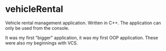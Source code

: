 # vehicleRental
Vehicle rental management application. Written in C++. 
The application can only be used from the console.

It was my first "bigger" application, it was my first OOP application.
These were also my beginnings with VCS. 
